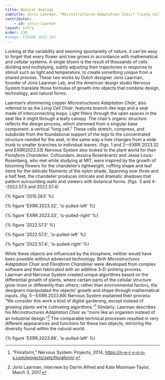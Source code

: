 ```yaml
---
title: Natural Analogs
subtitle: Joris Laarman, *Microstructures Adaptation Chair* *(Long Cell) Prototype*, 2014, and Nervous System, *Floraform Chandelier*, 2017
contributor:
    - id: joris-laarman
layout: entry
order: 130
#image: FIGURE 2015.263
---
```


Looking at the variability and seeming spontaneity of nature, it can be easy to forget that every flower and tree grows in accordance with mathematical and cellular systems. A single bloom is the result of thousands of cells dividing and multiplying, subtly adjusting their trajectories in response to stimuli such as light and temperature, to create something unique from a shared process. These two works by Dutch designer Joris Laarman, founder of Joris Laarman Lab, and the American design studio Nervous System translate those formulas of growth into objects that combine design, technology, and natural forms.

Laarman’s shimmering copper *Microstructures Adaptation Chair*, also referred to as the *Long Cell Chair*, features branch-like legs and a seat made of interconnecting loops. Light filters through the open spaces in the seat like it might through a leafy canopy. The chair’s organic structure reflects the design process, which stemmed from a singular base component: a vertical “long cell.” These cells stretch, compress, and subdivide from the foundational support of the legs to the concentrated structure needed for the seat, in the same way a tree changes from a wide trunk to smaller branches to individual leaves. (figs. 1 and 2—EXRR.2023.32 and EXRR2023.33) Nervous System also looked to the plant world for their *Floraform Chandelier.* Cofounders Jessica Rosenkrantz and Jesse Louis-Rosenberg, who met while studying at MIT, were inspired by the growth of blooming flowers for the chandelier’s lightweight, ruffling shape and leaf veins for the delicate filaments of the nylon shade. Spanning over three and a half feet, the chandelier produces intricate and dramatic shadows that pattern surrounding walls and viewers with botanical forms. (figs. 3 and 4--2022.57.5 and 2022.57.4)

{% figure '2015.263' %}

{% figure 'EXRR.2023.32', 'is-pulled-left' %}

{% figure 'EXRR.2023.33', 'is-pulled-right' %}

{% figure '2022.57.3' %}

{% figure '2022.57.5', 'is-pulled-left' %}

{% figure '2022.57.4', 'is-pulled-right' %}

While these objects are influenced by the biosphere, neither would have been possible without advanced technology. Both *Microstructures Adaptation Chair* and *Floraform Chandelier* were developed from complex software and then fabricated with an additive 3-D-printing process. Laarman and Nervous System created unique algorithms based on the differential growth of plants, where certain parts of the cellular structure grow more or differently than others; rather than environmental factors, the designers manipulated the objects’ growth and shape through mathematical inputs. (fig. 5--EXRR.2023.89) Nervous System explained their process: “We consider this work a kind of digital gardening, except instead of growing plants we’re cultivating algorithms.”[^1] Similarly, Laarman describes his *Microstructures Adaptation Chair* as “more like an organism instead of an industrial design.”[^2] The comparable technical processes resulted in very different appearances and functions for these two objects, mirroring the diversity found within the natural world.

{% figure 'EXRR.2023.89', 'is-pulled-left' %}

[^1]: “Floraform,” Nervous System: Projects, 2014, https://n-e-r-v-o-u-s.com/projects/sets/floraform/.

[^2]: Joris Laarman, interview by Darrin Alfred and Kate Moomaw-Taylor, March 3, 2017.

